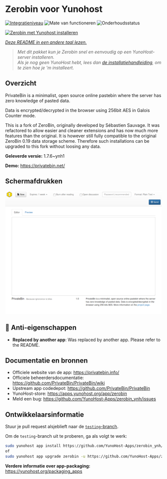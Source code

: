 <!--
NB: Deze README is automatisch gegenereerd door <https://github.com/YunoHost/apps/tree/master/tools/readme_generator>
Hij mag NIET handmatig aangepast worden.
-->

# Zerobin voor Yunohost

[![Integratieniveau](https://apps.yunohost.org/badge/integration/zerobin)](https://ci-apps.yunohost.org/ci/apps/zerobin/)
![Mate van functioneren](https://apps.yunohost.org/badge/state/zerobin)
![Onderhoudsstatus](https://apps.yunohost.org/badge/maintained/zerobin)

[![Zerobin met Yunohost installeren](https://install-app.yunohost.org/install-with-yunohost.svg)](https://install-app.yunohost.org/?app=zerobin)

*[Deze README in een andere taal lezen.](./ALL_README.md)*

> *Met dit pakket kun je Zerobin snel en eenvoudig op een YunoHost-server installeren.*  
> *Als je nog geen YunoHost hebt, lees dan [de installatiehandleiding](https://yunohost.org/install), om te zien hoe je 'm installeert.*

## Overzicht

PrivateBin is a minimalist, open source online pastebin where the server has zero knowledge of pasted data.

Data is encrypted/decrypted in the browser using 256bit AES in Galois Counter mode.

This is a fork of ZeroBin, originally developed by Sébastien Sauvage. It was refactored to allow easier and cleaner extensions and has now much more features than the original. It is however still fully compatible to the original ZeroBin 0.19 data storage scheme. Therefore such installations can be upgraded to this fork without loosing any data.


**Geleverde versie:** 1.7.6~ynh1

**Demo:** <https://privatebin.net/>

## Schermafdrukken

![Schermafdrukken van Zerobin](./doc/screenshots/screenshot.png)

## :red_circle: Anti-eigenschappen

- **Replaced by another app**: Was replaced by another app. Please refer to the README.

## Documentatie en bronnen

- Officiele website van de app: <https://privatebin.info/>
- Officiele beheerdersdocumentatie: <https://github.com/PrivateBin/PrivateBin/wiki>
- Upstream app codedepot: <https://github.com/PrivateBin/PrivateBin>
- YunoHost-store: <https://apps.yunohost.org/app/zerobin>
- Meld een bug: <https://github.com/YunoHost-Apps/zerobin_ynh/issues>

## Ontwikkelaarsinformatie

Stuur je pull request alsjeblieft naar de [`testing`-branch](https://github.com/YunoHost-Apps/zerobin_ynh/tree/testing).

Om de `testing`-branch uit te proberen, ga als volgt te werk:

```bash
sudo yunohost app install https://github.com/YunoHost-Apps/zerobin_ynh/tree/testing --debug
of
sudo yunohost app upgrade zerobin -u https://github.com/YunoHost-Apps/zerobin_ynh/tree/testing --debug
```

**Verdere informatie over app-packaging:** <https://yunohost.org/packaging_apps>
